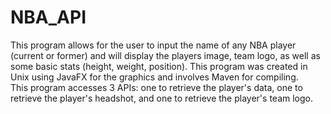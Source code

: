# NBA_API
This program allows for the user to input the name of any NBA player (current or former) and will display the players image, team logo, as well as some basic stats (height, weight, position). 
This program was created in Unix using JavaFX for the graphics and involves Maven for compiling.  
This program accesses 3 APIs: one to retrieve the player's data, one to retrieve the player's headshot, and one to retrieve the player's team logo.
